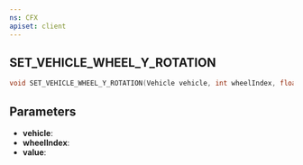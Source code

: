 ```yaml
---
ns: CFX
apiset: client
---
```

## SET_VEHICLE_WHEEL_Y_ROTATION

```c
void SET_VEHICLE_WHEEL_Y_ROTATION(Vehicle vehicle, int wheelIndex, float value);
```


## Parameters
* **vehicle**: 
* **wheelIndex**: 
* **value**: 


